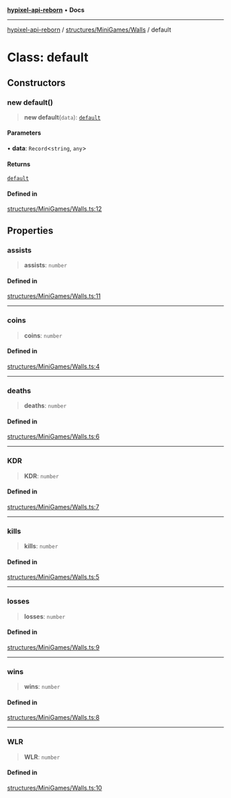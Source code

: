 [**hypixel-api-reborn**](../../../../README.md) • **Docs**

***

[hypixel-api-reborn](../../../../modules.md) / [structures/MiniGames/Walls](../README.md) / default

# Class: default

## Constructors

### new default()

> **new default**(`data`): [`default`](default.md)

#### Parameters

• **data**: `Record`\<`string`, `any`\>

#### Returns

[`default`](default.md)

#### Defined in

[structures/MiniGames/Walls.ts:12](https://github.com/Kathund/REBORN-docs-TEST/blob/226e7f6a62bb6bca87ef0828ac84e9098d59f860/src/structures/MiniGames/Walls.ts#L12)

## Properties

### assists

> **assists**: `number`

#### Defined in

[structures/MiniGames/Walls.ts:11](https://github.com/Kathund/REBORN-docs-TEST/blob/226e7f6a62bb6bca87ef0828ac84e9098d59f860/src/structures/MiniGames/Walls.ts#L11)

***

### coins

> **coins**: `number`

#### Defined in

[structures/MiniGames/Walls.ts:4](https://github.com/Kathund/REBORN-docs-TEST/blob/226e7f6a62bb6bca87ef0828ac84e9098d59f860/src/structures/MiniGames/Walls.ts#L4)

***

### deaths

> **deaths**: `number`

#### Defined in

[structures/MiniGames/Walls.ts:6](https://github.com/Kathund/REBORN-docs-TEST/blob/226e7f6a62bb6bca87ef0828ac84e9098d59f860/src/structures/MiniGames/Walls.ts#L6)

***

### KDR

> **KDR**: `number`

#### Defined in

[structures/MiniGames/Walls.ts:7](https://github.com/Kathund/REBORN-docs-TEST/blob/226e7f6a62bb6bca87ef0828ac84e9098d59f860/src/structures/MiniGames/Walls.ts#L7)

***

### kills

> **kills**: `number`

#### Defined in

[structures/MiniGames/Walls.ts:5](https://github.com/Kathund/REBORN-docs-TEST/blob/226e7f6a62bb6bca87ef0828ac84e9098d59f860/src/structures/MiniGames/Walls.ts#L5)

***

### losses

> **losses**: `number`

#### Defined in

[structures/MiniGames/Walls.ts:9](https://github.com/Kathund/REBORN-docs-TEST/blob/226e7f6a62bb6bca87ef0828ac84e9098d59f860/src/structures/MiniGames/Walls.ts#L9)

***

### wins

> **wins**: `number`

#### Defined in

[structures/MiniGames/Walls.ts:8](https://github.com/Kathund/REBORN-docs-TEST/blob/226e7f6a62bb6bca87ef0828ac84e9098d59f860/src/structures/MiniGames/Walls.ts#L8)

***

### WLR

> **WLR**: `number`

#### Defined in

[structures/MiniGames/Walls.ts:10](https://github.com/Kathund/REBORN-docs-TEST/blob/226e7f6a62bb6bca87ef0828ac84e9098d59f860/src/structures/MiniGames/Walls.ts#L10)
